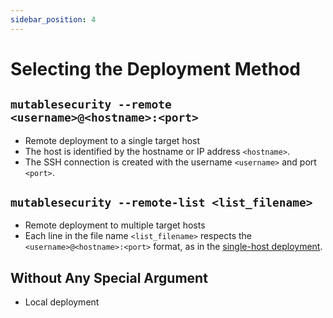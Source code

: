 ```yaml
---
sidebar_position: 4
---
```


# Selecting the Deployment Method

## `mutablesecurity --remote <username>@<hostname>:<port>`

- Remote deployment to a single target host
- The host is identified by the hostname or IP address `<hostname>`.
- The SSH connection is created with the username `<username>` and port `<port>`.

## `mutablesecurity --remote-list <list_filename>`

- Remote deployment to multiple target hosts
- Each line in the file name `<list_filename>` respects the `<username>@<hostname>:<port>` format, as in the [single-host deployment](#mutablesecurity---remote-usernamehostnameport).

## Without Any Special Argument

- Local deployment
